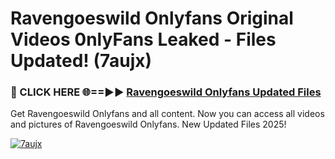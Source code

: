 # Ravengoeswild Onlyfans Original Videos 0nlyFans Leaked - Files Updated! (7aujx)

<h3>🔴 CLICK HERE 🌐==►► <a href="https://tinyurl.com/x26r9saj" rel="nofollow">Ravengoeswild Onlyfans Updated Files</a></h3>

Get Ravengoeswild Onlyfans and all content. Now you can access all videos and pictures of Ravengoeswild Onlyfans. New Updated Files 2025!

[![7aujx](https://i.imgur.com/LkgZPqh.gif)](https://tinyurl.com/x26r9saj)
